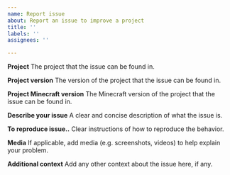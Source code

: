 ```yaml
---
name: Report issue
about: Report an issue to improve a project
title: ''
labels: ''
assignees: ''

---
```


**Project**
The project that the issue can be found in.

**Project version**
The version of the project that the issue can be found in.

**Project Minecraft version**
The Minecraft version of the project that the issue can be found in.

**Describe your issue**
A clear and concise description of what the issue is.

**To reproduce issue..**
Clear instructions of how to reproduce the behavior.

**Media**
If applicable, add media (e.g. screenshots, videos) to help explain your problem.

**Additional context**
Add any other context about the issue here, if any.
